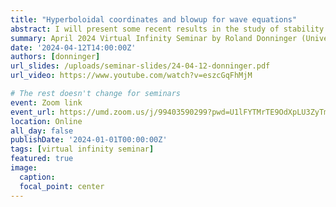 ```yaml
---
title: "Hyperboloidal coordinates and blowup for wave equations"
abstract: I will present some recent results in the study of stability of self-similar blowup for wave maps and Yang-Mills models that crucially use hyperboloidal coordinates.
summary: April 2024 Virtual Infinity Seminar by Roland Donninger (University of Vienna)
date: '2024-04-12T14:00:00Z'
authors: [donninger]
url_slides: /uploads/seminar-slides/24-04-12-donninger.pdf
url_video: https://www.youtube.com/watch?v=eszcGqFhMjM

# The rest doesn't change for seminars
event: Zoom link
event_url: https://umd.zoom.us/j/99403590299?pwd=U1lFYTMrTE9OdXpLU3ZyTmxvd0lWUT09
location: Online
all_day: false
publishDate: '2024-01-01T00:00:00Z'
tags: [virtual infinity seminar]
featured: true
image:  
  caption:
  focal_point: center
---
```



